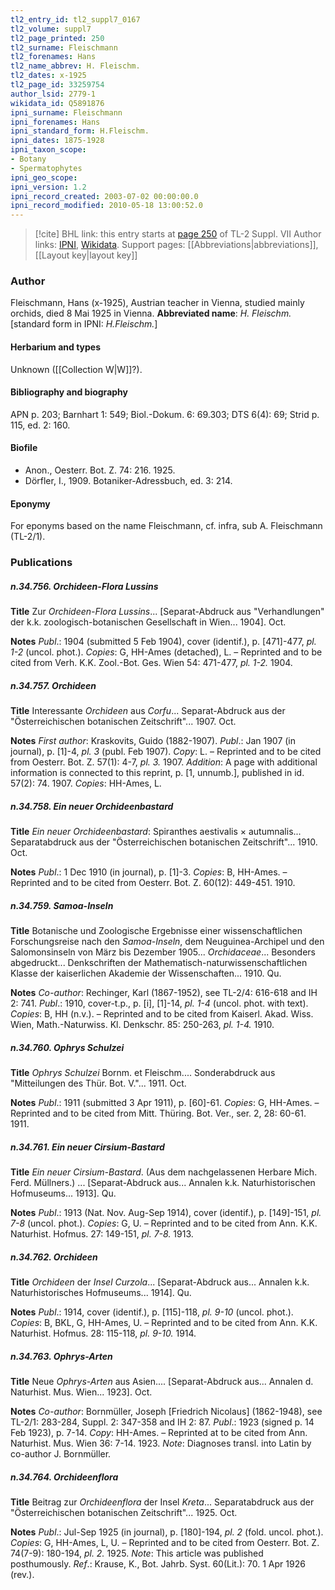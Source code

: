 ```yaml
---
tl2_entry_id: tl2_suppl7_0167
tl2_volume: suppl7
tl2_page_printed: 250
tl2_surname: Fleischmann
tl2_forenames: Hans
tl2_name_abbrev: H. Fleischm.
tl2_dates: x-1925
tl2_page_id: 33259754
author_lsid: 2779-1
wikidata_id: Q5891876
ipni_surname: Fleischmann
ipni_forenames: Hans
ipni_standard_form: H.Fleischm.
ipni_dates: 1875-1928
ipni_taxon_scope: 
- Botany
- Spermatophytes
ipni_geo_scope: 
ipni_version: 1.2
ipni_record_created: 2003-07-02 00:00:00.0
ipni_record_modified: 2010-05-18 13:00:52.0
---
```


> [!cite] BHL link: this entry starts at [page 250](https://www.biodiversitylibrary.org/page/33259754) of TL-2 Suppl. VII
> Author links: [IPNI](https://www.ipni.org/a/2779-1), [Wikidata](https://www.wikidata.org/wiki/Q5891876). Support pages: [[Abbreviations|abbreviations]], [[Layout key|layout key]]

### Author

Fleischmann, Hans (x-1925), Austrian teacher in Vienna, studied mainly orchids, died 8 Mai 1925 in Vienna. 
**Abbreviated name**: *H. Fleischm.* \[standard form in IPNI: *H.Fleischm.*\]

#### Herbarium and types

Unknown ([[Collection W|W]]?).

#### Bibliography and biography

APN p. 203; Barnhart 1: 549; Biol.-Dokum. 6: 69.303; DTS 6(4): 69; Strid p. 115, ed. 2: 160.

#### Biofile

- Anon., Oesterr. Bot. Z. 74: 216. 1925.
- Dörfler, I., 1909. Botaniker-Adressbuch, ed. 3: 214.

#### Eponymy

For eponyms based on the name Fleischmann, cf. infra, sub A. Fleischmann (TL-2/1).

### Publications

##### n.34.756. Orchideen-Flora Lussins

**Title**
Zur *Orchideen-Flora Lussins*... \[Separat-Abdruck aus "Verhandlungen" der k.k. zoologisch-botanischen Gesellschaft in Wien... 1904\]. Oct.

**Notes**
*Publ*.: 1904 (submitted 5 Feb 1904), cover (identif.), p. \[471\]-477, *pl. 1-2* (uncol. phot.).
*Copies*: G, HH-Ames (detached), L. – Reprinted and to be cited from Verh. K.K. Zool.-Bot. Ges. Wien 54: 471-477, *pl. 1-2.* 1904.

##### n.34.757. Orchideen

**Title**
Interessante *Orchideen* aus *Corfu*... Separat-Abdruck aus der "Österreichischen botanischen Zeitschrift"... 1907. Oct.

**Notes**
*First author*: Kraskovits, Guido (1882-1907).
*Publ*.: Jan 1907 (in journal), p. \[1\]-4, *pl. 3* (publ. Feb 1907). *Copy*: L. – Reprinted and to be cited from Oesterr. Bot. Z. 57(1): 4-7, *pl. 3.* 1907.
*Addition*: A page with additional information is connected to this reprint, p. \[1, unnumb.\], published in id. 57(2): 74. 1907. *Copies*: HH-Ames, L.

##### n.34.758. Ein neuer Orchideenbastard

**Title**
*Ein neuer Orchideenbastard*: Spiranthes aestivalis × autumnalis... Separatabdruck aus der "Österreichischen botanischen Zeitschrift"... 1910. Oct.

**Notes**
*Publ*.: 1 Dec 1910 (in journal), p. \[1\]-3. *Copies*: B, HH-Ames. – Reprinted and to be cited from Oesterr. Bot. Z. 60(12): 449-451. 1910.

##### n.34.759. Samoa-Inseln

**Title**
Botanische und Zoologische Ergebnisse einer wissenschaftlichen Forschungsreise nach den *Samoa-Inseln*, dem Neuguinea-Archipel und den Salomonsinseln von März bis Dezember 1905... *Orchidaceae*... Besonders abgedruckt... Denkschriften der Mathematisch-naturwissenschaftlichen Klasse der kaiserlichen Akademie der Wissenschaften... 1910. Qu.

**Notes**
*Co-author*: Rechinger, Karl (1867-1952), see TL-2/4: 616-618 and IH 2: 741.
*Publ*.: 1910, cover-t.p., p. \[i\], \[1\]-14, *pl. 1-4* (uncol. phot. with text). *Copies*: B, HH (n.v.). – Reprinted and to be cited from Kaiserl. Akad. Wiss. Wien, Math.-Naturwiss. Kl. Denkschr. 85: 250-263, *pl. 1-4.* 1910.

##### n.34.760. Ophrys Schulzei

**Title**
*Ophrys Schulzei* Bornm. et Fleischm.... Sonderabdruck aus "Mitteilungen des Thür. Bot. V."... 1911. Oct.

**Notes**
*Publ*.: 1911 (submitted 3 Apr 1911), p. \[60\]-61. *Copies*: G, HH-Ames. – Reprinted and to be cited from Mitt. Thüring. Bot. Ver., ser. 2, 28: 60-61. 1911.

##### n.34.761. Ein neuer Cirsium-Bastard

**Title**
*Ein neuer Cirsium-Bastard*. (Aus dem nachgelassenen Herbare Mich. Ferd. Müllners.) ... \[Separat-Abdruck aus... Annalen k.k. Naturhistorischen Hofmuseums... 1913\]. Qu.

**Notes**
*Publ*.: 1913 (Nat. Nov. Aug-Sep 1914), cover (identif.), p. \[149\]-151, *pl. 7-8* (uncol. phot.).
*Copies*: G, U. – Reprinted and to be cited from Ann. K.K. Naturhist. Hofmus. 27: 149-151, *pl. 7-8.* 1913.

##### n.34.762. Orchideen

**Title**
*Orchideen* der *Insel Curzola*... \[Separat-Abdruck aus... Annalen k.k. Naturhistorisches Hofmuseums... 1914\]. Qu.

**Notes**
*Publ*.: 1914, cover (identif.), p. \[115\]-118, *pl. 9-10* (uncol. phot.). *Copies*: B, BKL, G, HH-Ames, U. – Reprinted and to be cited from Ann. K.K. Naturhist. Hofmus. 28: 115-118, *pl. 9-10.* 1914.

##### n.34.763. Ophrys-Arten

**Title**
Neue *Ophrys-Arten* aus Asien.... \[Separat-Abdruck aus... Annalen d. Naturhist. Mus. Wien... 1923\]. Oct.

**Notes**
*Co-author*: Bornmüller, Joseph \[Friedrich Nicolaus\] (1862-1948), see TL-2/1: 283-284, Suppl. 2: 347-358 and IH 2: 87.
*Publ*.: 1923 (signed p. 14 Feb 1923), p. 7-14. *Copy*: HH-Ames. – Reprinted at to be cited from Ann. Naturhist. Mus. Wien 36: 7-14. 1923.
*Note*: Diagnoses transl. into Latin by co-author J. Bornmüller.

##### n.34.764. Orchideenflora

**Title**
Beitrag zur *Orchideenflora* der Insel *Kreta*... Separatabdruck aus der "Österreichischen botanischen Zeitschrift"... 1925. Oct.

**Notes**
*Publ*.: Jul-Sep 1925 (in journal), p. \[180\]-194, *pl. 2* (fold. uncol. phot.). *Copies*: G, HH-Ames, L, U. – Reprinted and to be cited from Oesterr. Bot. Z. 74(7-9): 180-194, *pl. 2.* 1925.
*Note*: This article was published posthumously.
*Ref*.: Krause, K., Bot. Jahrb. Syst. 60(Lit.): 70. 1 Apr 1926 (rev.).

